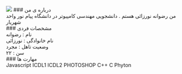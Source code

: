 <img src="http://s15.picofile.com/file/8409825218/MYXJ_20201003000232292_save.jpg">
### درباره ی من 
<br>
من رضوانه نورزائی هستم . دانشجویی مهندسی کامپیوتر در دانشگاه پیام نور واحد شهریار 
<br>
### مشخصات فردی
<br>
نام : رضوانه 
<br>
نام خانوادگی : نورزائی
<br>
وضعیت تاهل : مجرد 
<br>
سن : ۲۲
<br>
### مهارت ها
<br>
Javascript
ICDL1
ICDL2
PHOTOSHOP
C++
C
Phyton
<br>




